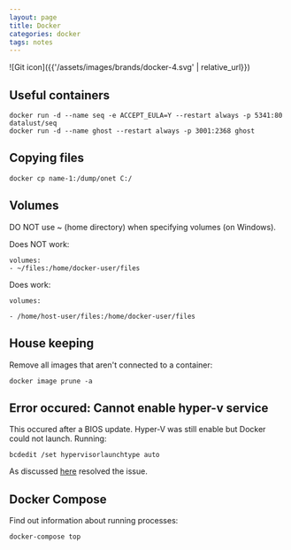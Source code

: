 ```yaml
---
layout: page
title: Docker
categories: docker
tags: notes
---
```


![Git icon]({{'/assets/images/brands/docker-4.svg' | relative_url}})

## Useful containers

```docker
docker run -d --name seq -e ACCEPT_EULA=Y --restart always -p 5341:80 datalust/seq
docker run -d --name ghost --restart always -p 3001:2368 ghost
```

## Copying files

```docker
docker cp name-1:/dump/onet C:/
```

## Volumes

DO NOT use ~ (home directory) when specifying volumes (on Windows).

Does NOT work:

```docker
volumes:
- ~/files:/home/docker-user/files
```

Does work:

```docker
volumes:

- /home/host-user/files:/home/docker-user/files
```

## House keeping

Remove all images that aren't connected to a container:

```docker
docker image prune -a
```

## Error occured: Cannot enable hyper-v service

This occured after a BIOS update. Hyper-V was still enable but Docker could not launch. Running:

```docker
bcdedit /set hypervisorlaunchtype auto
```

As discussed [here](https://forums.docker.com/t/cannot-enable-hyper-v-service/94086/5) resolved the issue.

## Docker Compose

Find out information about running processes:

```docker
docker-compose top
```
